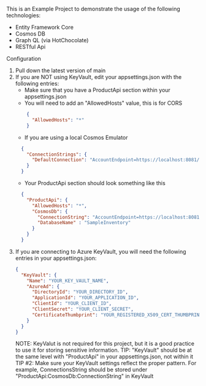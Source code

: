 This is an Example Project to demonstrate the usage of the following technologies:
  - Entity Framework Core
  - Cosmos DB
  - Graph QL (via HotChocolate)
  - RESTful Api

Configuration
1. Pull down the latest version of main
2. If you are NOT using KeyVault, edit your appsettings.json with the following entries:
      - Make sure that you have a ProductApi section within your appsettings.json
      - You will need to add an "AllowedHosts" value, this is for CORS<br>
      ```json
          {
            "AllowedHosts": "*"
          }
      ```
      - If you are using a local Cosmos Emulator<br>
      ```json
        {
          "ConnectionStrings": {
            "DefaultConnection": "AccountEndpoint=https://localhost:8081/;AccountKey=<YOUR_EMULATOR_ACCOUNT_KEY_HERE>"
          }
        }
      ```
	  - Your ProductApi section should look something like this<br>
	  ```json
		{
		  "ProductApi": {
            "AllowedHosts": "*",
            "CosmosDb": {
              "ConnectionString": "AccountEndpoint=https://localhost:8081/;AccountKey=C2y6yDjf5/R+ob0N8A7Cgv30VRDJIWEHLM+4QDU5DE2nQ9nDuVTqobD4b8mGGyPMbIZnqyMsEcaGQy67XIw/Jw==",
              "DatabaseName" : "SampleInventory"
            }                
		  }
		}
	  ```              
3. If you are connecting to Azure KeyVault, you will need the following entries in your appsettings.json:
    ```json
	{
	  "KeyVault": {
        "Name": "YOUR_KEY_VAULT_NAME",
		"AzureAd": {
          "DirectoryId": "YOUR_DIRECTORY_ID",
          "ApplicationId": "YOUR_APPLICATION_ID",
          "ClientId": "YOUR_CLIENT_ID",
          "ClientSecret": "YOUR_CLIENT_SECRET",
          "CertificateThumbprint": "YOUR_REGISTERED_X509_CERT_THUMBPRINT"
        }
      }
    }
    ```
   NOTE: KeyValut is not required for this project, but it is a good practice to use it for storing sensitive information.
   TIP: "KeyVault" should be at the same level with "ProductApi" in your appsettings.json, not within it  
   TIP #2: Make sure your KeyVault settings reflect the proper pattern. For example, ConnectionsString should be stored under
           "ProductApi:CosmosDb:ConnectionString" in KeyVault

